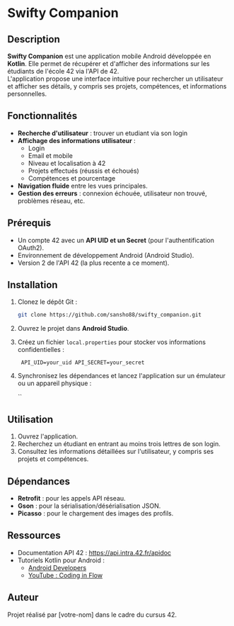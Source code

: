 # Swifty Companion

## Description

**Swifty Companion** est une application mobile Android développée en **Kotlin**. Elle permet de récupérer et d'afficher des informations sur les étudiants de l'école 42 via l'API de 42.\
L'application propose une interface intuitive pour rechercher un utilisateur et afficher ses détails, y compris ses projets, compétences, et informations personnelles.

## Fonctionnalités

- **Recherche d'utilisateur** : trouver un etudiant via son login
- **Affichage des informations utilisateur** :
  - Login
  - Email et mobile
  - Niveau et localisation à 42
  - Projets effectués (réussis et échoués)
  - Compétences et pourcentage
- **Navigation fluide** entre les vues principales.
- **Gestion des erreurs** : connexion échouée, utilisateur non trouvé, problèmes réseau, etc.

## Prérequis

- Un compte 42 avec un **API UID et un Secret** (pour l'authentification OAuth2).
- Environnement de développement Android (Android Studio).
- Version 2 de l'API 42 (la plus recente a ce moment).

## Installation

1. Clonez le dépôt Git :

   ```bash
   git clone https://github.com/sansho88/swifty_companion.git
   ```

2. Ouvrez le projet dans **Android Studio**.

3. Créez un fichier `local.properties` pour stocker vos informations confidentielles :

   ```properties
    API_UID=your_uid API_SECRET=your_secret
   ```

4. Synchronisez les dépendances et lancez l'application sur un émulateur ou un appareil physique :

   \`\`

## Utilisation

1. Ouvrez l'application.
2. Recherchez un étudiant en entrant au moins trois lettres de son login.
3. Consultez les informations détaillées sur l'utilisateur, y compris ses projets et compétences.

## Dépendances

- **Retrofit** : pour les appels API réseau.
- **Gson** : pour la sérialisation/désérialisation JSON.
- **Picasso** : pour le chargement des images des profils.

## Ressources

- Documentation API 42 : <https://api.intra.42.fr/apidoc>
- Tutoriels Kotlin pour Android :
  - [Android Developers](https://developer.android.com/kotlin)
  - [YouTube : Coding in Flow](https://www.youtube.com/channel/UC_Fh8kvtkVPkeihBs42jGcA)

## Auteur

Projet réalisé par \[votre-nom\] dans le cadre du cursus 42.